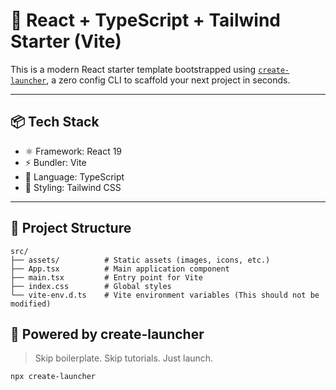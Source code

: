# 🚀 React + TypeScript + Tailwind Starter (Vite)

This is a modern React starter template bootstrapped using [`create-launcher`](https://github.com/pranav89624/create-launcher), a zero config CLI to scaffold your next project in seconds.

---

## 📦 Tech Stack

- ⚛️ Framework: React 19
- ⚡ Bundler: Vite
- 🧠 Language: TypeScript
- 💅 Styling: Tailwind CSS

---

## 📁 Project Structure

```
src/
├── assets/          # Static assets (images, icons, etc.)
├── App.tsx          # Main application component
├── main.tsx         # Entry point for Vite
├── index.css        # Global styles
└── vite-env.d.ts    # Vite environment variables (This should not be modified)
```

## 🤖 Powered by create-launcher

> Skip boilerplate. Skip tutorials. Just launch.

```bash
npx create-launcher
```
